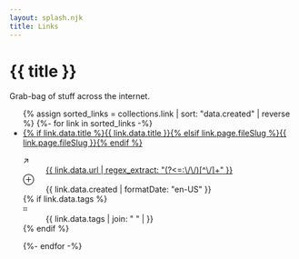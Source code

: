 ```yaml
---
layout: splash.njk
title: Links
---
```

# {{ title }}
Grab-bag of stuff across the internet.

<ul>
{% assign sorted_links = collections.link | sort: "data.created" | reverse %}
{%- for link in sorted_links -%}
  <li>
    <a href="{{ link.url }}">{% if link.data.title %}{{ link.data.title }}{% elsif link.page.fileSlug %}{{ link.page.fileSlug }}{% endif %}</a>
    <dl class="metas">
      <dt>↗</dt>
      <dd><a href="{{ link.data.url }}" target="_blank" rel="external">{{ link.data.url | regex_extract: "(?<=:\/\/)[^\/]+" }}</a></dd>
      <dt>⊕</dt>
      <dd>{{ link.data.created | formatDate: "en-US" }}</dd>{% if link.data.tags %}
      <dt>⌗</dt>
      <dd>
      {{ link.data.tags | join: " " | }}
      </dd>{% endif %}
    </dl>
  </li>
{%- endfor -%}
</ul>